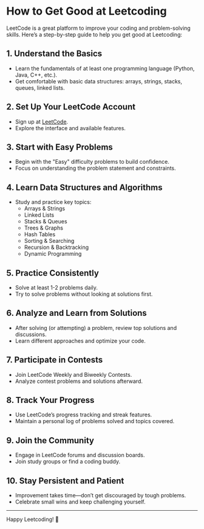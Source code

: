 # How to Get Good at Leetcoding

LeetCode is a great platform to improve your coding and problem-solving skills. Here’s a step-by-step guide to help you get good at Leetcoding:

## 1. Understand the Basics
- Learn the fundamentals of at least one programming language (Python, Java, C++, etc.).
- Get comfortable with basic data structures: arrays, strings, stacks, queues, linked lists.

## 2. Set Up Your LeetCode Account
- Sign up at [LeetCode](https://leetcode.com/).
- Explore the interface and available features.

## 3. Start with Easy Problems
- Begin with the "Easy" difficulty problems to build confidence.
- Focus on understanding the problem statement and constraints.

## 4. Learn Data Structures and Algorithms
- Study and practice key topics: 
  - Arrays & Strings
  - Linked Lists
  - Stacks & Queues
  - Trees & Graphs
  - Hash Tables
  - Sorting & Searching
  - Recursion & Backtracking
  - Dynamic Programming

## 5. Practice Consistently
- Solve at least 1-2 problems daily.
- Try to solve problems without looking at solutions first.

## 6. Analyze and Learn from Solutions
- After solving (or attempting) a problem, review top solutions and discussions.
- Learn different approaches and optimize your code.

## 7. Participate in Contests
- Join LeetCode Weekly and Biweekly Contests.
- Analyze contest problems and solutions afterward.

## 8. Track Your Progress
- Use LeetCode’s progress tracking and streak features.
- Maintain a personal log of problems solved and topics covered.

## 9. Join the Community
- Engage in LeetCode forums and discussion boards.
- Join study groups or find a coding buddy.

## 10. Stay Persistent and Patient
- Improvement takes time—don’t get discouraged by tough problems.
- Celebrate small wins and keep challenging yourself.

---

Happy Leetcoding! 🚀
